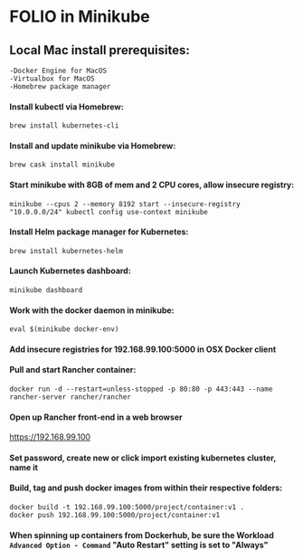 # FOLIO in Minikube


## Local Mac install prerequisites:
	-Docker Engine for MacOS
	-Virtualbox for MacOS
	-Homebrew package manager

#### Install kubectl via Homebrew:

```brew install kubernetes-cli```

#### Install and update minikube via Homebrew:

```brew cask install minikube```

#### Start minikube with 8GB of mem and 2 CPU cores, allow insecure registry:

``minikube --cpus 2 --memory 8192 start --insecure-registry "10.0.0.0/24"
kubectl config use-context minikube``

#### Install Helm package manager for Kubernetes:

```brew install kubernetes-helm```

#### Launch Kubernetes dashboard:

```minikube dashboard```

#### Work with the docker daemon in minikube:

```eval $(minikube docker-env)```

#### Add insecure registries for 192.168.99.100:5000 in OSX Docker client

#### Pull and start Rancher container:

```docker run -d --restart=unless-stopped -p 80:80 -p 443:443 --name rancher-server rancher/rancher```

#### Open up Rancher front-end in a web browser

https://192.168.99.100

#### Set password, create new or click import existing kubernetes cluster, name it

#### Build, tag and push docker images from within their respective folders:

```docker build -t 192.168.99.100:5000/project/container:v1 .```<br/>
```docker push 192.168.99.100:5000/project/container:v1```

#### When spinning up containers from Dockerhub, be sure the Workload `Advanced Option - Command` "Auto Restart" setting is set to "Always"

